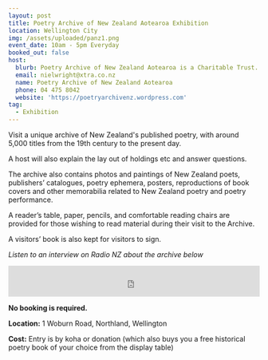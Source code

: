 ```yaml
---
layout: post
title: Poetry Archive of New Zealand Aotearoa Exhibition
location: Wellington City
img: /assets/uploaded/panz1.png
event_date: 10am - 5pm Everyday
booked_out: false
host:
  blurb: Poetry Archive of New Zealand Aotearoa is a Charitable Trust.
  email: nielwright@xtra.co.nz
  name: Poetry Archive of New Zealand Aotearoa
  phone: 04 475 8042
  website: 'https://poetryarchivenz.wordpress.com'
tag:
  - Exhibition
---
```

Visit a unique archive of New Zealand's published poetry, with around 5,000 titles from the 19th century to the present day.

A host will also explain the lay out of holdings etc and answer questions.

The archive also contains photos and paintings of New Zealand poets, publishers’ catalogues, poetry ephemera, posters, reproductions of book covers and other memorabilia related to New Zealand poetry and poetry performance.

A reader’s table, paper, pencils, and comfortable reading chairs are provided for those wishing to read material during their visit to the Archive.

A visitors’ book is also kept for visitors to sign.

_Listen to an interview on Radio NZ about the archive below_

<iframe src="https://www.radionz.co.nz/audio/remote-player?id=2018654482" width="100%" frameborder="0" height="62px"></iframe>



**No booking is required.**

**Location:** 1 Woburn Road, Northland, Wellington

**Cost:** Entry is by koha or donation (which also buys you a free historical poetry book of your choice from the display table)

